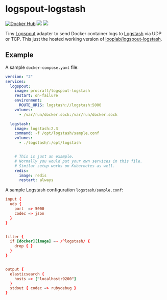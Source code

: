 # logspout-logstash

[![Docker Hub](https://img.shields.io/docker/pulls/procraft/logspout-logstash.svg?maxAge=2592000?style=plastic)](https://hub.docker.com/r/procraft/logspout-logstash/)
[![](https://img.shields.io/docker/automated/procraft/logspout-logstash.svg?maxAge=2592000)](https://hub.docker.com/r/procraft/logspout-logstash/builds/) [![](https://images.microbadger.com/badges/image/procraft/logspout-logstash.svg)](https://microbadger.com/images/procraft/logspout-logstash "Get your own image badge on microbadger.com")


Tiny [Logspout](https://github.com/gliderlabs/logspout) adapter to send Docker container logs to [Logstash](https://github.com/elastic/logstash) via UDP or TCP. This just the hosted working version of [looplab/logspout-logstash](https://github.com/looplab/logspout-logstash).


## Example

A sample `docker-compose.yaml` file:

```yaml
version: "2"
services:
  logspout:
    image: procraft/logspout-logstash
    restart: on-failure
    environment:
      ROUTE_URIS: logstash://logstash:5000
    volumes:
      - /var/run/docker.sock:/var/run/docker.sock

  logstash:
    image: logstash:2.3
    command: -f /opt/logstash/sample.conf
    volumes:
      - ./logstash/:/opt/logstash


    # This is just an example.
    # Normally you would put your own services in this file.
    # Similar setup works on Kubernetes as well.
    redis:
      image: redis
      restart: always
```


A sample Logstash configuration `logstash/sample.conf`:

```conf
input {
  udp {
    port  => 5000
    codec => json
  }
}


filter {
  if [docker][image] =~ /^logstash/ {
    drop { }
  }
}


output {
  elasticsearch {
    hosts => ["localhost:9200"]
  }
  stdout { codec => rubydebug }
}
```
